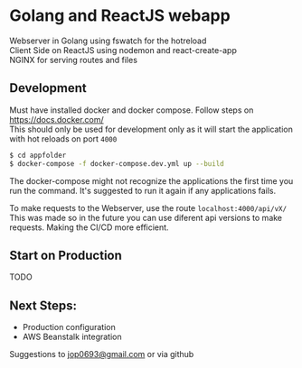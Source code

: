 # Golang and ReactJS webapp
Webserver in Golang using fswatch for the hotreload  
Client Side on ReactJS using nodemon and react-create-app  
NGINX for serving routes and files  

## Development
Must have installed docker and docker compose. Follow steps on https://docs.docker.com/  
This should only be used for development only as it will start the application with hot reloads on port `4000`  
``` sh
$ cd appfolder
$ docker-compose -f docker-compose.dev.yml up --build
```
The docker-compose might not recognize the applications the first time you run the command. It's suggested to run it again if any applications fails.

To make requests to the Webserver, use the route `localhost:4000/api/vX/`  
This was made so in the future you can use diferent api versions to make requests. Making the CI/CD more efficient.

## Start on Production
TODO

## Next Steps:
- Production configuration
- AWS Beanstalk integration

Suggestions to jop0693@gmail.com or via github 